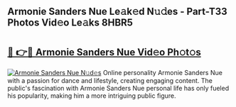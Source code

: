 ## Armonie Sanders Nue Le𝚊k𝚎d N𝚞𝚍es - Part-T33 Photos Vid𝚎o Le𝚊ks 8HBR5

# <h2><a href="http://fb4ndd.evod.top/?m=Armonie+Sanders+Nue">🔗 👉🔴 Armonie Sanders Nue Vid𝚎o Ph𝚘t𝚘s</a></h2>

[![Armonie Sanders Nue N𝚞d𝚎s](https://i.imgur.com/8V9OHl7.gif)](http://fb4ndd.evod.top/?m=Armonie+Sanders+Nue)
Online personality Armonie Sanders Nue with a passion for dance and lifestyle, creating engaging content. The public's fascination with Armonie Sanders Nue personal life has only fueled his popularity, making him a more intriguing public figure. 
